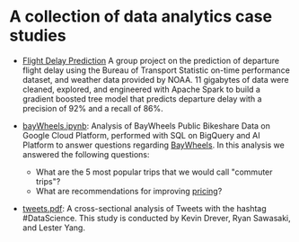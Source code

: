 A collection of data analytics case studies
========================================
- [Flight Delay Prediction]()
A group project on the prediction of departure flight delay using the Bureau of Transport Statistic on-time performance dataset, and weather data provided by NOAA. 11 gigabytes of data were cleaned, explored, and engineered with Apache Spark to build a gradient boosted tree model that predicts departure delay with a precision of 92% and a recall of 86%.

- [bayWheels.ipynb](https://github.com/lesterpjy/data_studies/blob/master/bayWheels.ipynb): 
Analysis of BayWheels Public Bikeshare Data on Google Cloud Platform, 
performed with SQL on BigQuery and AI Platform to answer questions regarding [BayWheels](https://www.lyft.com/bikes/bay-wheels). In this analysis we answered the following questions:
  - What are the 5 most popular trips that we would call "commuter trips"?
  - What are recommendations for improving [pricing](https://www.lyft.com/bikes/bay-wheels/pricing)?

- [tweets.pdf](https://github.com/lesterpjy/data_studies/blob/master/tweets.pdf): 
A cross-sectional analysis of Tweets with the hashtag #DataScience.
This study is conducted by Kevin Drever, Ryan Sawasaki, and Lester Yang.

